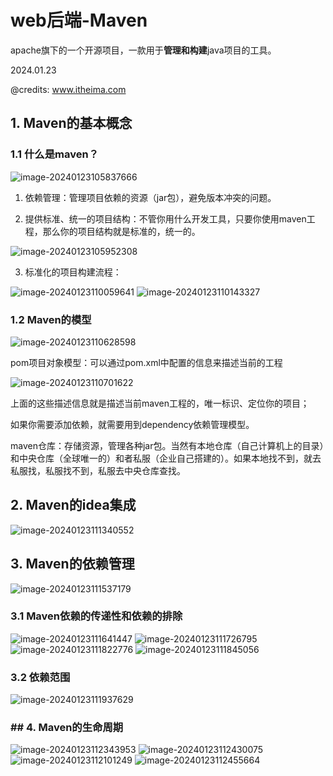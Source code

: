 # web后端-Maven

apache旗下的一个开源项目，一款用于**管理和构建**java项目的工具。

2024.01.23

@credits: www.itheima.com

## 1. Maven的基本概念

### 1.1 什么是maven？

![image-20240123105837666](./maven/image-20240123105837666.png)

1. 依赖管理：管理项目依赖的资源（jar包），避免版本冲突的问题。

2. 提供标准、统一的项目结构：不管你用什么开发工具，只要你使用maven工程，那么你的项目结构就是标准的，统一的。

![image-20240123105952308](./maven/image-20240123105952308.png)

3. 标准化的项目构建流程：

![image-20240123110059641](./maven/image-20240123110059641.png)
![image-20240123110143327](./maven/image-20240123110143327.png)

### 1.2 Maven的模型

![image-20240123110628598](./maven/image-20240123110628598.png)

pom项目对象模型：可以通过pom.xml中配置的信息来描述当前的工程


![image-20240123110701622](./maven/image-20240123110701622.png)

上面的这些描述信息就是描述当前maven工程的，唯一标识、定位你的项目；

如果你需要添加依赖，就需要用到dependency依赖管理模型。



maven仓库：存储资源，管理各种jar包。当然有本地仓库（自己计算机上的目录）和中央仓库（全球唯一的）和者私服（企业自己搭建的）。如果本地找不到，就去私服找，私服找不到，私服去中央仓库查找。

## 2. Maven的idea集成

![image-20240123111340552](./maven/image-20240123111340552.png)

## 3. Maven的依赖管理

![image-20240123111537179](./maven/image-20240123111537179.png)

### 3.1 Maven依赖的传递性和依赖的排除

![image-20240123111641447](./maven/image-20240123111641447.png)
![image-20240123111726795](./maven/image-20240123111726795.png)
![image-20240123111822776](./maven/image-20240123111822776.png)
![image-20240123111845056](./maven/image-20240123111845056.png)

### 3.2 依赖范围

![image-20240123111937629](./maven/image-20240123111937629.png)

### ## 4. Maven的生命周期

![image-20240123112343953](./maven/image-20240123112343953.png)
![image-20240123112430075](./maven/image-20240123112430075.png)
![image-20240123112101249](./maven/image-20240123112101249.png)
![image-20240123112455664](./maven/image-20240123112455664.png)